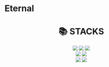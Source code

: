 # Eternal
<div align=center><h1>📚 STACKS</h1></div>

<div align=center> 
    <img src="https://img.shields.io/badge/Postgresql-색상?style=for-the-badge&logo=Postgresql&logoColor=white">
  <img src="https://img.shields.io/badge/FastAPI-007396?style=for-the-badge&logo=FastAPI&logoColor=white">
  <img src="https://img.shields.io/badge/claude-E34F26?style=for-the-badge&logo=claude&logoColor=white">
    <br>
<img src="https://img.shields.io/badge/TailwindCss-181717?style=for-the-badge&logo=Tailwindcss&logoColor=white">
<img src="https://img.shields.io/badge/React-3776AB?style=for-the-badge&logo=React&logoColor=white">
    <br>
  <img src="https://img.shields.io/badge/github-181717?style=for-the-badge&logo=github&logoColor=white">
  <img src="https://img.shields.io/badge/git-F05032?style=for-the-badge&logo=git&logoColor=white">
  <br>
</div>
